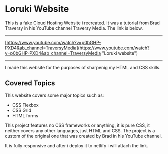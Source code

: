 # Loruki Website

This is a fake Cloud Hosting Website i recreated. It was a tutorial from Brad Traversy in his YouTube channel Traversy Media. The link is below.

---

[https://www.youtube.com/watch?v=p0bGHP-PXD4&ab_channel=TraversyMedia](https://www.youtube.com/watch?v=p0bGHP-PXD4&ab_channel=TraversyMedia "Loruki website")

---

I made this website for the purposes of sharpenig my HTML and CSS skills.

## Covered Topics

This website covers some major topics such as:

- CSS Flexbox
- CSS Grid
- HTML forms

This project features no CSS frameworks or anything, it is pure CSS, it neither covers any other languages, just HTML and CSS. The project is a custom of the original one that was created by Brad in his YouTube channel.

It is fully responsive and after i deploy it to netlify i will attach the link.
